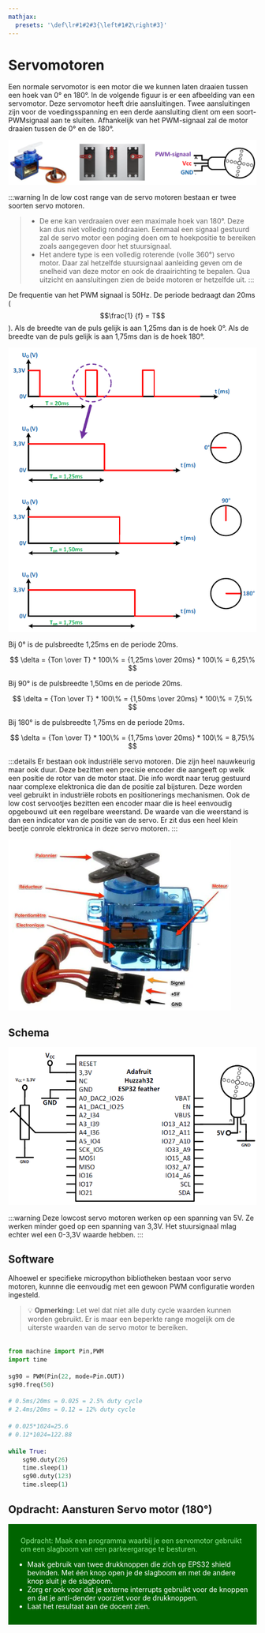 ```yaml
---
mathjax:
  presets: '\def\lr#1#2#3{\left#1#2\right#3}'
---
```

# Servomotoren

Een normale servomotor is een motor die we kunnen laten draaien tussen een hoek van 0° en 180°.
In de volgende figuur is er een afbeelding van een servomotor. Deze servomotor heeft drie aansluitingen.
Twee aansluitingen zijn voor de voedingsspanning en een derde aansluiting dient om een soort-PWMsignaal aan te sluiten. Afhankelijk van het PWM-signaal zal de motor draaien tussen de 0° en de 180°.

![example image](./images/intro.png "An exemplary image")

:::warning
In de low cost range van de servo motoren bestaan er twee soorten servo motoren. 
> - De ene kan verdraaien over een maximale hoek van 180°. Deze kan dus niet volledig ronddraaien. Eenmaal een signaal gestuurd zal de servo motor een poging doen om te hoekpositie te bereiken zoals aangegeven door het stuursignaal.
> - Het andere type is een volledig roterende (volle 360°) servo motor. Daar zal hetzelfde stuursignaal aanleiding geven om de snelheid van deze motor en ook de draairichting te bepalen.
Qua uitzicht en aansluitingen zien de beide motoren er hetzelfde uit.
:::

De frequentie van het PWM signaal is 50Hz. De periode bedraagt dan 20ms ($$\frac{1} {f} = T$$).
Als de breedte van de puls gelijk is aan 1,25ms dan is de hoek 0°.
Als de breedte van de puls gelijk is aan 1,75ms dan is de hoek 180°.

![example image](./images/timing.png "An exemplary image")

Bij 0° is de pulsbreedte 1,25ms en de periode 20ms.

$$  \delta = {Ton \over T} * 100\%  = {1,25ms \over 20ms} * 100\% = 6,25\% $$

Bij 90° is de pulsbreedte 1,50ms en de periode 20ms.

$$  \delta = {Ton \over T} * 100\%  = {1,50ms \over 20ms} * 100\% = 7,5\% $$


Bij 180° is de pulsbreedte 1,75ms en de periode 20ms.

$$  \delta = {Ton \over T} * 100\%  = {1,75ms \over 20ms} * 100\% = 8,75\% $$

:::details
Er bestaan ook industriële servo motoren. Die zijn heel nauwkeurig maar ook duur. Deze bezitten een precisie encoder die aangeeft op welk een positie de rotor van de motor staat. Die info wordt naar terug gestuurd naar complexe elektronica die dan de positie zal bijsturen. Deze worden veel gebruikt in industriële robots en positionerings mechanismen. 
Ook de low cost servootjes bezitten een encoder maar die is heel eenvoudig opgebouwd uit een regelbare weerstand. De waarde van die weerstand is dan een indicator van de positie van de servo. Er zit dus een heel klein beetje conrole elektronica in deze servo motoren.
:::

![example image](./images/servo.png "An exemplary image")

## Schema

![example image](./images/schema.png "An exemplary image")

:::warning
Deze lowcost servo motoren werken op een spanning van 5V. Ze werken minder goed op een spanning van 3,3V. Het stuursignaal mlag echter wel een 0-3,3V waarde hebben.
:::

## Software

Alhoewel er specifieke micropython bibliotheken bestaan voor servo motoren, kunnne die eenvoudig met een gewoon PWM configuratie worden ingesteld. 

> :bulb: **Opmerking:** Let wel dat niet alle duty cycle waarden kunnen worden gebruikt. Er is maar een beperkte range mogelijk om de uiterste waarden van de servo motor te bereiken.

```python

from machine import Pin,PWM
import time

sg90 = PWM(Pin(22, mode=Pin.OUT))
sg90.freq(50)

# 0.5ms/20ms = 0.025 = 2.5% duty cycle
# 2.4ms/20ms = 0.12 = 12% duty cycle

# 0.025*1024=25.6
# 0.12*1024=122.88

while True:
    sg90.duty(26)
    time.sleep(1)
    sg90.duty(123)
    time.sleep(1)
```

## Opdracht: Aansturen Servo motor (180°)

<div style="background-color:darkgreen; text-align:left; vertical-align:left; padding:15px;">
<p style="color:lightgreen; margin:10px">
Opdracht: Maak een programma waarbij je een servomotor gebruikt om een slagboom van een parkeergarage te besturen.
<ul style="color: white;">
<li>Maak gebruik van twee drukknoppen die zich op EPS32 shield bevinden. Met één knop open je de slagboom en met de andere knop sluit je de slagboom.</li>
<li>Zorg er ook voor dat je externe interrupts gebruikt voor de knoppen en dat je anti-dender voorziet voor de drukknoppen.</li>
<li>Laat het resultaat aan de docent zien.</li>

</ul>
</p>
</div>

